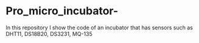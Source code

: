 # Pro_micro_incubator-
In this repository I show the code of an incubator that has sensors such as DHT11, DS18B20, DS3231, MQ-135
